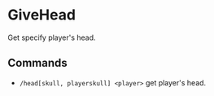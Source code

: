 # GiveHead
Get specify player's head.

## Commands

* `/head[skull, playerskull] <player>`
get player's head.
